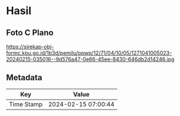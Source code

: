 # Hasil

## Foto C Plano

https://sirekap-obj-formc.kpu.go.id/1b3d/pemilu/ppwp/12/71/04/10/05/1271041005023-20240215-035016--9d576a47-0e66-45ee-8430-646db2d14246.jpg


## Metadata

| Key        | Value               |
| ---------- | ------------------- |
| Time Stamp | 2024-02-15 07:00:44 |



